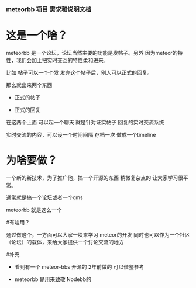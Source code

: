 
### meteorbb 项目 需求和说明文档


# 这是一个啥？

meteorbb 是一个论坛，论坛当然主要的功能是发帖子。另外 因为meteor的特性，我们会加上把实时交互的特性柔和进来。

比如 帖子可以一个个发 发完这个帖子后，别人可以正式的回复。

那么就出来两个东西

*  正式的帖子

*  正式的回复


 在这两个上面 可以起一个聊天 就是针对证实帖子 回复的实时交流系统

 实时交流的内容，可以设一个时间间隔 存档一次 做成一个timeline



# 为啥要做？

一个新的新技术，为了推广他，搞一个开源的东西 稍微复杂点的 让大家学习很平常。

通常就是搞一个论坛或者一个cms

meteorbb 就是这么一个


#有啥用？

通过做这个，一方面可以大家一块来学习 meteor的开发 同时也可以作为一个社区（论坛）的载体，来给大家提供一个讨论交流的地方


#补充

* 看到有一个  meteor-bbs 开源的 2年前做的 可以借鉴参考

* meteorbb 是用来致敬 Nodebb的


